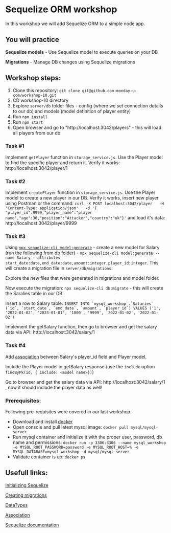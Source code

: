 # Sequelize ORM workshop

In this workshop we will add Sequelize ORM to a simple node app.

## You will practice

**Sequelize models** - Use Sequelize model to execute queries on your DB

**Migrations** - Manage DB changes using Sequelize migrations


## Workshop steps:
1. Clone this repository: `git clone git@github.com:monday-u-com/workshop-10.git`
2. CD workshop-10 directory
3. Explore `server/db` folder files - config (where we set connection details to our db) and models (model definition of player entity)
4. Run `npm install`
5. Run `npm start`
6. Open browser and go to "http://localhost:3042/players" - this will load all players from our db

### Task #1
Implement `getPlayer` function in `storage_service.js`. Use the Player model to find the specific player and return it. 
Verify it works: http://localhost:3042/player/1

### Task #2
Implement `createPlayer` function in `storage_service.js`. Use the Player model to create a new player in our DB.
Verify it works, insert new player using Postman or the command: `curl -X POST localhost:3042/player   -H 'Content-Type: application/json'   -d '{ "player_id":9999,"player_name":"player name","age":30,"position":"Attacker","country":"uk"}'` and load it's data: http://localhost:3042/player/9999

### Task #3
Using [`npx sequelize-cli model:generate`](https://sequelize.org/docs/v6/other-topics/migrations/#creating-the-first-model-and-migration) - create a new model for Salary (run the following from db folder) -  `npx sequelize-cli model:generate --name Salary --attributes start_date:date,end_date:date,amount:integer,player_id:integer`. This will create a migration file in `server/db/migrations`.

Explore the new files that were generated in migrations and model folder. 

Now execute the migration: `npx sequelize-cli db:migrate`  - this will create the Saralies table in our DB. 

Insert a row to Salary table: ```INSERT INTO `mysql_workshop`.`Salaries` (`id`, `start_date`, `end_date`, `amount`, `player_id`) VALUES ('1', '2022-01-02', '2023-01-01', '1000', '9999', '2022-01-02', '2022-01-02')```

Implement the getSalary function, then go to browser and get the salary data via API: http://localhost:3042/salary/1


### Task #4
Add [association](https://sequelize.org/docs/v6/core-concepts/assocs/#:~:text=To%20do%20this%2C%20Sequelize%20provides,The%20HasMany%20association) between Salary's player_id field and Player model.

Include the Player model in getSalary response (use the `include` option `findByPk(id, { include: <model name>})`) 

Go to browser and get the salary data via API: http://localhost:3042/salary/1 , now it should include the player data as well!


### Prerequisites:
Following pre-requisites were covered in our last workshop. 
- Download and install [docker](https://docs.docker.com/get-docker/)
- Open console and pull latest mysql image: ```docker pull mysql/mysql-server ```
- Run mysql container and initialize it with the proper user, password, db name and permissions: ```docker run -p 3306:3306 --name mysql_workshop -e MYSQL_ROOT_PASSWORD=password -e MYSQL_ROOT_HOST=% -e MYSQL_DATABASE=mysql_workshop -d mysql/mysql-server```
- Validate container is up: ```docker ps``` 


## Usefull links:
[Initializing Sequelize](https://sequelize.org/docs/v6/getting-started/)

[Creating migrations](https://sequelize.org/docs/v6/other-topics/migrations/#creating-the-first-model-and-migration)

[DataTypes](https://sequelize.org/docs/v6/core-concepts/model-basics/#data-types)

[Association](https://sequelize.org/docs/v6/core-concepts/assocs/#:~:text=To%20do%20this%2C%20Sequelize%20provides,The%20HasMany%20association)

[Sequelize documentation](https://sequelize.org/docs/v6/)
